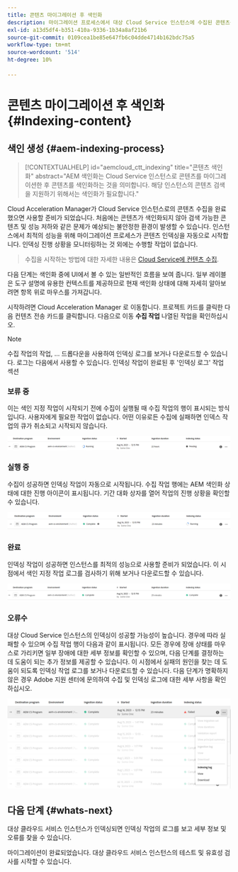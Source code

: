 ```yaml
---
title: 콘텐츠 마이그레이션 후 색인화
description: 마이그레이션 프로세스에서 대상 Cloud Service 인스턴스에 수집된 콘텐츠를 색인화하는 방법을 알아봅니다.
exl-id: a13d5df4-b351-410a-9336-1b34a8af21b6
source-git-commit: 0109cea1be85e647fb6c04dde4714b162bdc75a5
workflow-type: tm+mt
source-wordcount: '514'
ht-degree: 10%

---
```


# 콘텐츠 마이그레이션 후 색인화 {#Indexing-content}

## 색인 생성 {#aem-indexing-process}

>[!CONTEXTUALHELP]
>id="aemcloud_ctt_indexing"
>title="콘텐츠 색인화"
>abstract="AEM 색인화는 Cloud Service 인스턴스로 콘텐츠를 마이그레이션한 후 콘텐츠를 색인화하는 것을 의미합니다. 해당 인스턴스의 콘텐츠 검색을 지원하기 위해서는 색인화가 필요합니다."

Cloud Acceleration Manager가 Cloud Service 인스턴스로의 콘텐츠 수집을 완료했으면 사용할 준비가 되었습니다. 처음에는 콘텐츠가 색인화되지 않아 검색 가능한 콘텐츠 및 성능 저하와 같은 문제가 예상되는 불안정한 환경이 발생할 수 있습니다.
인스턴스에서 최적의 성능을 위해 마이그레이션 프로세스가 콘텐츠 인덱싱을 자동으로 시작합니다. 인덱싱 진행 상황을 모니터링하는 것 외에는 수행할 작업이 없습니다.

> 수집을 시작하는 방법에 대한 자세한 내용은 [Cloud Service에 컨텐츠 수집](/help/journey-migration/content-transfer-tool/using-content-transfer-tool/ingesting-content.md).

다음 단계는 색인화 중에 UI에서 볼 수 있는 일반적인 흐름을 보여 줍니다. 일부 레이블은 도구 설명에 유용한 컨텍스트를 제공하므로 현재 색인화 상태에 대해 자세히 알아보려면 항목 위로 마우스를 가져갑니다.

시작하려면 Cloud Acceleration Manager 로 이동합니다. 프로젝트 카드를 클릭한 다음 컨텐츠 전송 카드를 클릭합니다. 다음으로 이동 **수집 작업**
나열된 작업을 확인하십시오.

>[!NOTE]
>수집 작업의 작업, ... 드롭다운을 사용하여 인덱싱 로그를 보거나 다운로드할 수 있습니다. 로그는 다음에서 사용할 수 있습니다.
> 인덱싱 작업이 완료된 후 &#39;인덱싱 로그&#39; 작업 섹션

### 보류 중

이는 색인 지정 작업이 시작되기 전에 수집이 실행될 때 수집 작업의 행이 표시되는 방식입니다. 사용자에게 필요한 작업이 없습니다. 어떤 이유로든 수집에 실패하면 인덱스 작업의 큐가 취소되고 시작되지 않습니다.

![이미지](/help/journey-migration/content-transfer-tool/assets-indexing/pending.png)

### 실행 중

수집이 성공하면 인덱싱 작업이 자동으로 시작됩니다. 수집 작업 행에는 AEM 색인화 상태에 대한 진행 아이콘이 표시됩니다. 기간 대화 상자를 열어 작업의 진행 상황을 확인할 수 있습니다.

![이미지](/help/journey-migration/content-transfer-tool/assets-indexing/running.png)

### 완료

인덱싱 작업이 성공하면 인스턴스를 최적의 성능으로 사용할 준비가 되었습니다. 이 시점에서 색인 지정 작업 로그를 검사하기 위해 보거나 다운로드할 수 있습니다.

![이미지](/help/journey-migration/content-transfer-tool/assets-indexing/complete.png)

### 오류수

대상 Cloud Service 인스턴스의 인덱싱이 성공할 가능성이 높습니다. 경우에 따라 실패할 수 있으며 수집 작업 행이 다음과 같이 표시됩니다. 모든 경우에 장애 상태를 마우스로 가리키면 일부 장애에 대한 세부 정보를 확인할 수 있으며, 다음 단계를 결정하는 데 도움이 되는 추가 정보를 제공할 수 있습니다. 이 시점에서 실패의 원인을 찾는 데 도움이 되도록 인덱싱 작업 로그를 보거나 다운로드할 수 있습니다. 다음 단계가 명확하지 않은 경우 Adobe 지원 센터에 문의하여 수집 및 인덱싱 로그에 대한 세부 사항을 확인하십시오.

![이미지](/help/journey-migration/content-transfer-tool/assets-indexing/failed.png)

## 다음 단계 {#whats-next}

대상 클라우드 서비스 인스턴스가 인덱싱되면 인덱싱 작업의 로그를 보고 세부 정보 및 오류를 찾을 수 있습니다.

마이그레이션이 완료되었습니다. 대상 클라우드 서비스 인스턴스의 테스트 및 유효성 검사를 시작할 수 있습니다.
